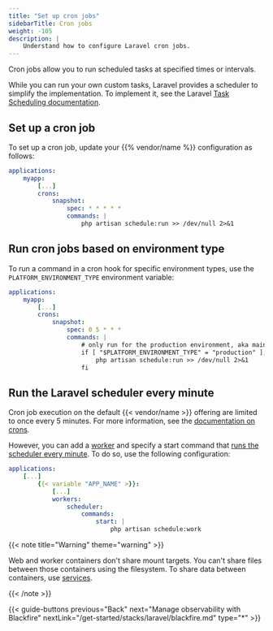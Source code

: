 ```yaml
---
title: "Set up cron jobs"
sidebarTitle: Cron jobs
weight: -105
description: |
    Understand how to configure Laravel cron jobs.
---
```


Cron jobs allow you to run scheduled tasks at specified times or intervals.

While you can run your own custom tasks, Laravel provides a scheduler to simplify the implementation.
To implement it, see the Laravel [Task Scheduling documentation](https://laravel.com/docs/master/scheduling).

## Set up a cron job

To set up a cron job, update your {{% vendor/name %}} configuration as follows:

```yaml {configFile="app"}
applications:
    myapp:
        [...]
        crons:
            snapshot:
                spec: * * * * *
                commands: |
                    php artisan schedule:run >> /dev/null 2>&1
```

## Run cron jobs based on environment type

To run a command in a cron hook for specific environment types,
use the `PLATFORM_ENVIRONMENT_TYPE` environment variable:

```yaml {configFile="app"}
applications:
    myapp:
        [...]
        crons:
            snapshot:
                spec: 0 5 * * *
                commands: |
                    # only run for the production environment, aka main branch
                    if [ "$PLATFORM_ENVIRONMENT_TYPE" = "production" ]; then
                        php artisan schedule:run >> /dev/null 2>&1
                    fi
```

## Run the Laravel scheduler every minute

Cron job execution on the default {{< vendor/name >}} offering are limited to once every 5 minutes. 
For more information, see the [documentation on crons](/create-apps/app-reference/single-runtime-image#crons).

However, you can add a [worker](/create-apps/app-reference/single-runtime-image#workers)
and specify a start command that [runs the scheduler every minute](https://laravel.com/docs/11.x/scheduling#running-the-scheduler-locally).
To do so, use the following configuration:

```yaml {configFile="app"}
applications:
    [...]
        {{< variable "APP_NAME" >}}:
            [...]
            workers:
                scheduler:
                    commands:
                        start: |
                            php artisan schedule:work
```

{{< note title="Warning" theme="warning" >}}

Web and worker containers don't share mount targets.
You can't share files between those containers using the filesystem.
To share data between containers, use [services](/add-services/_index.md).

{{< /note >}}

{{< guide-buttons previous="Back" next="Manage observability with Blackfire" nextLink="/get-started/stacks/laravel/blackfire.md" type="*" >}}